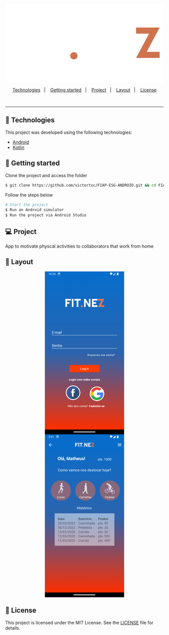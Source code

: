 <div align="center">
    <img align="center" alt="esg" title="ESG" src="app/src/main/res/drawable/logo_retangular.png" />
</div>

<p align="center">
  <a href="#-technologies">Technologies</a>&nbsp;&nbsp;&nbsp;|&nbsp;&nbsp;&nbsp;
  <a href="#-getting-started">Getting started</a>&nbsp;&nbsp;&nbsp;|&nbsp;&nbsp;&nbsp;
  <a href="#-project">Project</a>&nbsp;&nbsp;&nbsp;|&nbsp;&nbsp;&nbsp;
  <a href="#-layout">Layout</a>&nbsp;&nbsp;&nbsp;|&nbsp;&nbsp;&nbsp;
  <a href="#-license">License</a>
</p>

<br>

---

## 🧪 Technologies

This project was developed using the following technologies:

-   [Android](https://www.android.com/intl/pt-BR_br/)
-   [Kotlin](https://kotlinlang.org/)

## 🚀 Getting started

Clone the project and access the folder

```bash
$ git clone https://github.com/victortxc/FIAP-ESG-ANDROID.git && cd FIAP-ESG-ANDROID
```

Follow the steps below

```bash
# Start the project
$ Run an Android simulator
$ Run the project via Android Studio
```

## 💻 Project

App to motivate physcal activities to collaborators that work from home

## 🔖 Layout

<div align="center">
    <img align="center" alt="esg" title="ESG" src="readme/layout.png" style="width: 50%;"/>
<img align="center" alt="esg" title="ESG" src="readme/layout2.png" style="width: 50%;" />
</div>

## 📝 License

This project is licensed under the MIT License. See the [LICENSE](LICENSE.md) file for details.
